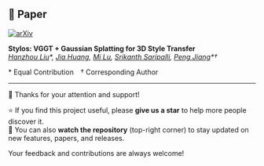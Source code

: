 ## 📄 Paper
[![arXiv](https://img.shields.io/badge/arXiv-2509.26455-b31b1b.svg)](https://arxiv.org/abs/2509.26455)

**Stylos: VGGT + Gaussian Splatting for 3D Style Transfer**  
*[Hanzhou Liu](https://hanzhouliu.github.io/)\*, 
[Jia Huang](https://scholar.google.com/citations?user=5F41hjgAAAAJ&hl=en), 
[Mi Lu](https://engineering.tamu.edu/electrical/profiles/mlu.html), 
[Srikanth Saripalli](https://engineering.tamu.edu/mechanical/profiles/saripalli.html), 
[Peng Jiang](https://scholar.google.com/citations?user=jW34BjIAAAAJ&hl=en)\*†*  

\* Equal Contribution † Corresponding Author

---

👋 Thanks for your attention and support!  

⭐ If you find this project useful, please **give us a star** to help more people discover it.  
👀 You can also **watch the repository** (top-right corner) to stay updated on new features, papers, and releases.  

Your feedback and contributions are always welcome!
